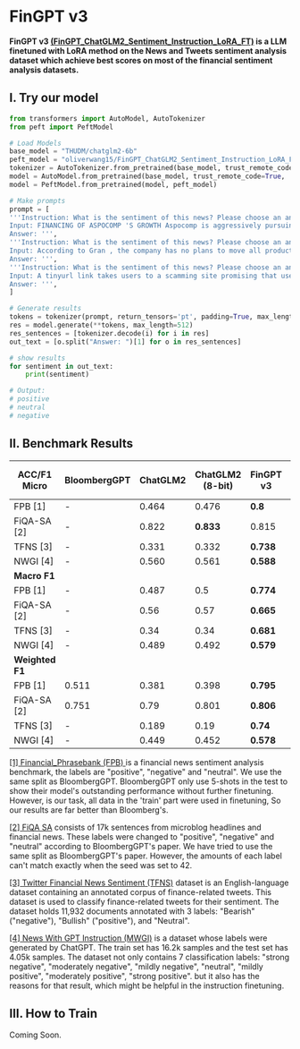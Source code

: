 # FinGPT v3 

**FinGPT v3 [(FinGPT_ChatGLM2_Sentiment_Instruction_LoRA_FT)](https://huggingface.co/oliverwang15/FinGPT_ChatGLM2_Sentiment_Instruction_LoRA_FT) is a LLM finetuned with LoRA method on the News and Tweets sentiment analysis dataset which achieve best scores on most of the financial sentiment analysis datasets.**

## Ⅰ. Try our model

``` python
from transformers import AutoModel, AutoTokenizer
from peft import PeftModel

# Load Models
base_model = "THUDM/chatglm2-6b"
peft_model = "oliverwang15/FinGPT_ChatGLM2_Sentiment_Instruction_LoRA_FT"
tokenizer = AutoTokenizer.from_pretrained(base_model, trust_remote_code=True)
model = AutoModel.from_pretrained(base_model, trust_remote_code=True,  device_map = "auto")
model = PeftModel.from_pretrained(model, peft_model)

# Make prompts
prompt = [
'''Instruction: What is the sentiment of this news? Please choose an answer from {negative/neutral/positive}
Input: FINANCING OF ASPOCOMP 'S GROWTH Aspocomp is aggressively pursuing its growth strategy by increasingly focusing on technologically more demanding HDI printed circuit boards PCBs .
Answer: ''',
'''Instruction: What is the sentiment of this news? Please choose an answer from {negative/neutral/positive}
Input: According to Gran , the company has no plans to move all production to Russia , although that is where the company is growing .
Answer: ''',
'''Instruction: What is the sentiment of this news? Please choose an answer from {negative/neutral/positive}
Input: A tinyurl link takes users to a scamming site promising that users can earn thousands of dollars by becoming a Google ( NASDAQ : GOOG ) Cash advertiser .
Answer: ''',
]

# Generate results
tokens = tokenizer(prompt, return_tensors='pt', padding=True, max_length=512)
res = model.generate(**tokens, max_length=512)
res_sentences = [tokenizer.decode(i) for i in res]
out_text = [o.split("Answer: ")[1] for o in res_sentences]

# show results
for sentiment in out_text:
    print(sentiment)

# Output:    
# positive
# neutral
# negative
```

## Ⅱ. Benchmark Results

| ACC/F1 Micro           | BloombergGPT | ChatGLM2 | ChatGLM2 (8-bit) | FinGPT v3 | FinGPT v3 (8-bit) |
| ---------------------- | ------------ | -------- | ---------------- | --------- | ----------------- |
| FPB [1]     | -            | 0.464    | 0.476            | **0.8**   | 0.784             |
| FiQA-SA [2] | -            | 0.822    | **0.833**        | 0.815     | 0.818             |
| TFNS [3] | -            | 0.331    | 0.332            | **0.738** | 0.721             |
| NWGI [4]  | -            | 0.560    | 0.561            | **0.588** | **0.588**         |
| **Macro F1**           |              |          |                  |           |                   |
| FPB [1]  | -            | 0.487    | 0.5              | **0.774** | 0.754             |
| FiQA-SA [2]  | -            | 0.56     | 0.57             | **0.665** | 0.645             |
| TFNS [3]  | -            | 0.34     | 0.34             | **0.681** | 0.652             |
| NWGI [4]  | - | 0.489    | 0.492            | **0.579** | 0.576             |
| **Weighted F1**        |              |          |                  |           |                   |
| FPB [1] | 0.511        | 0.381    | 0.398            | **0.795** | 0.778             |
| FiQA-SA [2]  | 0.751        | 0.79     | 0.801            | **0.806** | 0.801             |
| TFNS [3]  | -            | 0.189    | 0.19             | **0.74**  | 0.721             |
| NWGI [4]  | - | 0.449    | 0.452            | **0.578** | **0.578**         |

[[1] Financial_Phrasebank (FPB) ](https://huggingface.co/datasets/financial_phrasebank) is a financial news sentiment analysis benchmark, the labels are "positive", "negative" and "neutral". We use the same split as BloombergGPT. BloombergGPT only use 5-shots in the test to show their model's outstanding performance without further finetuning. However, is our task, all data in the 'train' part were used in finetuning, So our results are far better than Bloomberg's.

[[2] FiQA SA](https://huggingface.co/datasets/pauri32/fiqa-2018) consists of 17k sentences from microblog headlines and financial news. These labels were changed to "positive", "negative" and "neutral" according to BloombergGPT's paper. We have tried to use the same split as BloombergGPT's paper. However, the amounts of each label can't match exactly when the seed was set to 42.

[[3] Twitter Financial News Sentiment (TFNS)](https://huggingface.co/datasets/zeroshot/twitter-financial-news-sentiment) dataset is an English-language dataset containing an annotated corpus of finance-related tweets. This dataset is used to classify finance-related tweets for their sentiment. The dataset holds 11,932 documents annotated with 3 labels: "Bearish" ("negative"), "Bullish" ("positive"), and "Neutral".

[[4] News With GPT Instruction (MWGI)](https://huggingface.co/datasets/oliverwang15/news_with_gpt_instructions) is a dataset whose labels were generated by ChatGPT. The train set has 16.2k samples and the test set has 4.05k samples. The dataset not only contains 7 classification labels: "strong negative", "moderately negative", "mildly negative", "neutral", "mildly positive", "moderately positive", "strong positive". but it also has the reasons for that result, which might be helpful in the instruction finetuning.


## Ⅲ. How to Train

Coming Soon.
